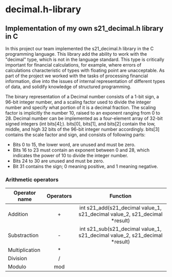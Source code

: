 # decimal.h-library

## Implementation of my own s21_decimal.h library in C

In this project our team implemented the s21_decimal.h library in the C programming language. This library add the ability to work with the "decimal" type, which is not in the language standard. This type is critically important for financial calculations, for example, where errors of calculations characteristic of types with floating point are unacceptable. As part of the project we worked with the tasks of processing financial information, dive into the issues of internal representation of different types of data, and solidify knowledge of structured programming.

The binary representation of a Decimal number consists of a 1-bit sign, a 96-bit integer number, and a scaling factor used to divide the integer number and specify what portion of it is a decimal fraction. The scaling factor is implicitly the number 10, raised to an exponent ranging from 0 to 28.
Decimal number can be implemented as a four-element array of 32-bit signed integers (int bits[4];).
bits[0], bits[1], and bits[2] contain the low, middle, and high 32 bits of the 96-bit integer number accordingly.
bits[3] contains the scale factor and sign, and consists of following parts:

- Bits 0 to 15, the lower word, are unused and must be zero.
- Bits 16 to 23 must contain an exponent between 0 and 28, which indicates the power of 10 to divide the integer number.
- Bits 24 to 30 are unused and must be zero.
- Bit 31 contains the sign; 0 meaning positive, and 1 meaning negative.

### Arithmetic operators

| Operator name       | Operators        | Function            |
| ------------- |:------------------:|:----------------------:|
| Addition    |  +   | int s21_add(s21_decimal value_1, s21_decimal value_2, s21_decimal *result) |
| Substraction   | - | int s21_sub(s21_decimal value_1, s21_decimal value_2, s21_decimal *result) |
| Multiplication | * |
| Division  | /  |
| Modulo  | mod |
